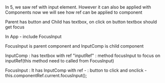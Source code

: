 In 5, we saw ref with input element. However it can also be applied with Components
now we will see how ref can be applied to component

Parent has button and Child has textbox, on click on button textbox should get focus

In App - include FocusInput

FocusInput is parent component and InputComp is child component

InputComp : has textbox with ref "inputRef"
          : method focusInput to focus on inputRef(this method need to called from FocusInput)

FocusInput :  It has InputComp with ref - <InputComp ref={this.componentRef}/>
           :  button to click and onclick - this.componentRef.current.focusInput(); 

